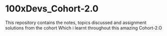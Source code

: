 # 100xDevs_Cohort-2.0
This repository contains the notes, topics discussed and assignment solutions from the cohort Which i learnt throughout this amazing Cohort-2.O
